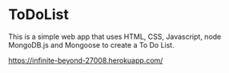 # ToDoList

This is a simple web app that uses HTML, CSS, Javascript, node MongoDB.js and Mongoose to create a To Do List.

https://infinite-beyond-27008.herokuapp.com/
